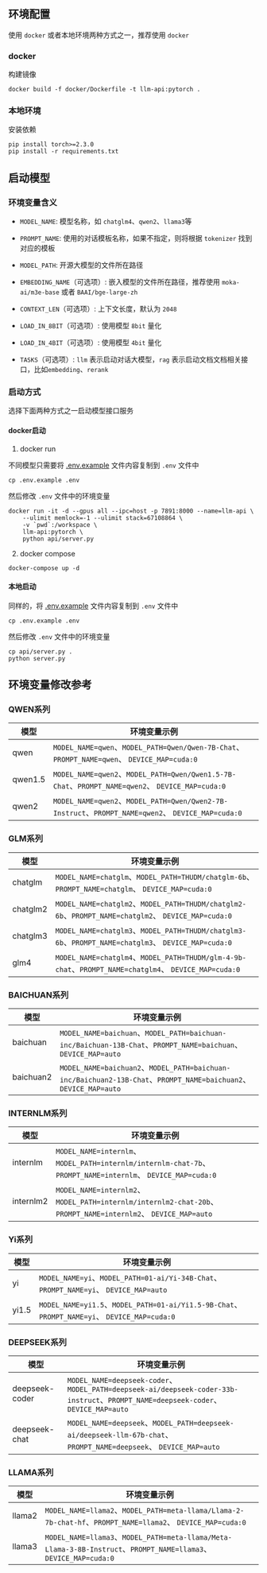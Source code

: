 ## 环境配置

使用 `docker` 或者本地环境两种方式之一，推荐使用 `docker`

### docker

构建镜像

```shell
docker build -f docker/Dockerfile -t llm-api:pytorch .
```

### 本地环境

安装依赖

```shell
pip install torch>=2.3.0
pip install -r requirements.txt
```

## 启动模型

### 环境变量含义

+ `MODEL_NAME`: 模型名称，如 `chatglm4`、`qwen2`、`llama3`等


+ `PROMPT_NAME`: 使用的对话模板名称，如果不指定，则将根据 `tokenizer` 找到对应的模板


+ `MODEL_PATH`: 开源大模型的文件所在路径


+ `EMBEDDING_NAME`（可选项）: 嵌入模型的文件所在路径，推荐使用 `moka-ai/m3e-base` 或者 `BAAI/bge-large-zh`


+ `CONTEXT_LEN`（可选项）: 上下文长度，默认为 `2048`


+ `LOAD_IN_8BIT`（可选项）: 使用模型 `8bit` 量化


+ `LOAD_IN_4BIT`（可选项）: 使用模型 `4bit` 量化


+ `TASKS`（可选项）: `llm` 表示启动对话大模型，`rag` 表示启动文档文档相关接口，比如`embedding`、`rerank`


### 启动方式

选择下面两种方式之一启动模型接口服务


#### docker启动

1. docker run

不同模型只需要将 [.env.example](../.env.example) 文件内容复制到 `.env` 文件中

```shell
cp .env.example .env
```

然后修改 `.env` 文件中的环境变量


```shell
docker run -it -d --gpus all --ipc=host -p 7891:8000 --name=llm-api \
    --ulimit memlock=-1 --ulimit stack=67108864 \
    -v `pwd`:/workspace \
    llm-api:pytorch \
    python api/server.py
```

2. docker compose

```shell
docker-compose up -d
```

#### 本地启动

同样的，将 [.env.example](../.env.example) 文件内容复制到 `.env` 文件中

```shell
cp .env.example .env
```

然后修改 `.env` 文件中的环境变量

```shell
cp api/server.py .
python server.py
```


## 环境变量修改参考

### QWEN系列

| 模型      | 环境变量示例                                                                                          |
|---------|-------------------------------------------------------------------------------------------------|
| qwen    | `MODEL_NAME=qwen`、`MODEL_PATH=Qwen/Qwen-7B-Chat`、`PROMPT_NAME=qwen`、 `DEVICE_MAP=cuda:0`        |
| qwen1.5 | `MODEL_NAME=qwen2`、`MODEL_PATH=Qwen/Qwen1.5-7B-Chat`、`PROMPT_NAME=qwen2`、 `DEVICE_MAP=cuda:0`   |
| qwen2   | `MODEL_NAME=qwen2`、`MODEL_PATH=Qwen/Qwen2-7B-Instruct`、`PROMPT_NAME=qwen2`、 `DEVICE_MAP=cuda:0` |


### GLM系列

| 模型       | 环境变量示例                                                                                             |
|----------|----------------------------------------------------------------------------------------------------|
| chatglm  | `MODEL_NAME=chatglm`、`MODEL_PATH=THUDM/chatglm-6b`、`PROMPT_NAME=chatglm`、 `DEVICE_MAP=cuda:0`      |
| chatglm2 | `MODEL_NAME=chatglm2`、`MODEL_PATH=THUDM/chatglm2-6b`、`PROMPT_NAME=chatglm2`、 `DEVICE_MAP=cuda:0`   |
| chatglm3 | `MODEL_NAME=chatglm3`、`MODEL_PATH=THUDM/chatglm3-6b`、`PROMPT_NAME=chatglm3`、 `DEVICE_MAP=cuda:0`   |
| glm4     | `MODEL_NAME=chatglm4`、`MODEL_PATH=THUDM/glm-4-9b-chat`、`PROMPT_NAME=chatglm4`、 `DEVICE_MAP=cuda:0` |


### BAICHUAN系列

| 模型        | 环境变量示例                                                                                                         |
|-----------|----------------------------------------------------------------------------------------------------------------|
| baichuan  | `MODEL_NAME=baichuan`、`MODEL_PATH=baichuan-inc/Baichuan-13B-Chat`、`PROMPT_NAME=baichuan`、 `DEVICE_MAP=auto`    |
| baichuan2 | `MODEL_NAME=baichuan2`、`MODEL_PATH=baichuan-inc/Baichuan2-13B-Chat`、`PROMPT_NAME=baichuan2`、 `DEVICE_MAP=auto` |


### INTERNLM系列

| 模型        | 环境变量示例                                                                                                     |
|-----------|------------------------------------------------------------------------------------------------------------|
| internlm  | `MODEL_NAME=internlm`、`MODEL_PATH=internlm/internlm-chat-7b`、`PROMPT_NAME=internlm`、 `DEVICE_MAP=cuda:0`   |
| internlm2 | `MODEL_NAME=internlm2`、`MODEL_PATH=internlm/internlm2-chat-20b`、`PROMPT_NAME=internlm2`、 `DEVICE_MAP=auto` |


### Yi系列

| 模型    | 环境变量示例                                                                                    |
|-------|-------------------------------------------------------------------------------------------|
| yi    | `MODEL_NAME=yi`、`MODEL_PATH=01-ai/Yi-34B-Chat`、`PROMPT_NAME=yi`、 `DEVICE_MAP=auto`        |
| yi1.5 | `MODEL_NAME=yi1.5`、`MODEL_PATH=01-ai/Yi1.5-9B-Chat`、`PROMPT_NAME=yi`、 `DEVICE_MAP=cuda:0` |


### DEEPSEEK系列

| 模型             | 环境变量示例                                                                                                                           |
|----------------|----------------------------------------------------------------------------------------------------------------------------------|
| deepseek-coder | `MODEL_NAME=deepseek-coder`、`MODEL_PATH=deepseek-ai/deepseek-coder-33b-instruct`、`PROMPT_NAME=deepseek-coder`、 `DEVICE_MAP=auto` |
| deepseek-chat  | `MODEL_NAME=deepseek`、`MODEL_PATH=deepseek-ai/deepseek-llm-67b-chat`、`PROMPT_NAME=deepseek`、 `DEVICE_MAP=auto`                   |


### LLAMA系列

| 模型     | 环境变量示例                                                                                                         |
|--------|----------------------------------------------------------------------------------------------------------------|
| llama2 | `MODEL_NAME=llama2`、`MODEL_PATH=meta-llama/Llama-2-7b-chat-hf`、`PROMPT_NAME=llama2`、 `DEVICE_MAP=cuda:0`       |
| llama3 | `MODEL_NAME=llama3`、`MODEL_PATH=meta-llama/Meta-Llama-3-8B-Instruct`、`PROMPT_NAME=llama3`、 `DEVICE_MAP=cuda:0` |
